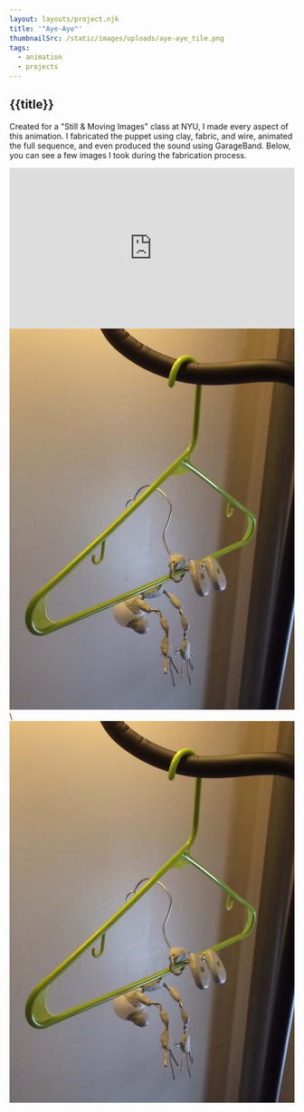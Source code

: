 ```yaml
---
layout: layouts/project.njk
title: '"Aye-Aye"'
thumbnailSrc: /static/images/uploads/aye-aye_tile.png
tags:
  - animation
  - projects
---
```

## {{title}}

Created for a "Still & Moving Images" class at NYU, I made every aspect of this animation. I fabricated the puppet using clay, fabric, and wire, animated the full sequence, and even produced the sound using GarageBand. Below, you can see a few images I took during the fabrication process.

<div style="position: relative; padding-bottom: 56.25%; padding-top: 25px height: 0;"><iframe style="position: absolute; top: 0; left: 0; width: 100%; height: 100%;" src="https://www.youtube.com/embed/ofZSLZJiZF0" frameborder="0" allow="accelerometer; autoplay; encrypted-media; gyroscope; picture-in-picture" allowfullscreen></iframe></div>

<div class="grid">

<div class="frame"><img src="/static/images/uploads/img_1757.jpg" alt=""></img></div>\
<div class="frame"><img src="/static/images/uploads/img_1757.jpg" alt=""></img></div>

</div>
